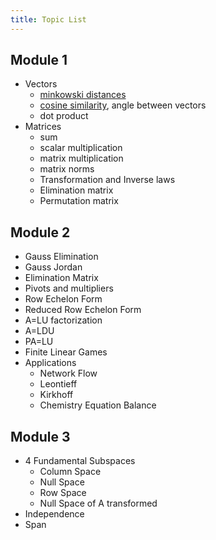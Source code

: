 ```yaml
---
title: Topic List
---
```


## Module 1
- Vectors
	- [minkowski distances](/matrices-and-linear-transformations/minkowski-distances)
	- [cosine similarity](/matrices-and-linear-transformations/cosine-similarity), angle between vectors
	- dot product
- Matrices
	- sum
	- scalar multiplication
	- matrix multiplication
	- matrix norms
	- Transformation and Inverse laws
	- Elimination matrix
	- Permutation matrix
## Module 2
- Gauss Elimination
- Gauss Jordan
- Elimination Matrix
- Pivots and multipliers
- Row Echelon Form
- Reduced Row Echelon Form
- A=LU factorization
- A=LDU
- PA=LU
- Finite Linear Games
- Applications
	- Network Flow
	- Leontieff
	- Kirkhoff
	- Chemistry Equation Balance
## Module 3
- 4 Fundamental Subspaces
	- Column Space
	- Null Space
	- Row Space
	- Null Space of A transformed
- Independence
- Span